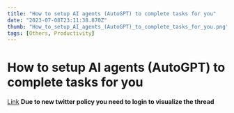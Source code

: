 ```yaml
---
title: "How to setup AI agents (AutoGPT) to complete tasks for you"
date: "2023-07-08T23:11:38.870Z"
thumb: "How_to_setup_AI_agents_(AutoGPT)_to_complete_tasks_for_you.png"
tags: [Others, Productivity]
---
```


# How to setup AI agents (AutoGPT) to complete tasks for you

[Link](https://twitter.com/SullyOmarr/status/1645482778677452805)
**Due to new twitter policy you need to login to visualize the thread**
